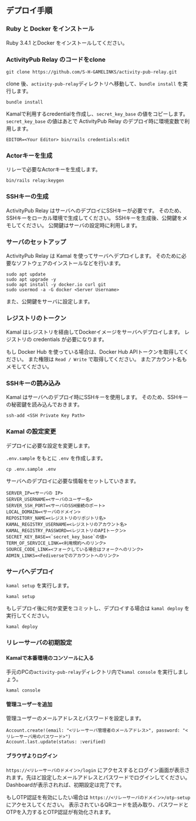 
## デプロイ手順
### Ruby と Docker をインストール

Ruby 3.4.1 とDocker をインストールしてください。

### ActivityPub Relay のコードをclone

```console
git clone https://github.com/S-H-GAMELINKS/activity-pub-relay.git
```

clone 後、`activity-pub-relay`ディレクトリへ移動して、`bundle install` を実行します。

```console
bundle install
```

Kamalで利用するcredentialを作成し、`secret_key_base` の値をコピーします。
`secret_key_base` の値はあとで ActivityPub Relay のデプロイ時に環境変数で利用します。

```
EDITOR=<Your Editor> bin/rails credentials:edit
```

### Actorキーを生成

リレーで必要なActorキーを生成します。

```console
bin/rails relay:keygen 
```

### SSHキーの生成

ActivityPub Relay はサーバへのデプロイにSSHキーが必要です。
そのため、SSHキーをローカル環境で生成してください。
SSHキーを生成後、公開鍵をメモしてください。
公開鍵はサーバの設定時に利用します。

### サーバのセットアップ

ActivityPub Relay は Kamal を使ってサーバへデプロイします。
そのために必要なソフトウェアのインストールなどを行います。

```console
sudo apt update
sudo apt upgrade -y
sudo apt install -y docker.io curl git
sudo usermod -a -G docker <Server Username>
```

また、公開鍵をサーバに設定します。

### レジストリのトークン

Kamal はレジストリを経由してDockerイメージをサーバへデプロイします。
レジストリの credentials が必要になります。

もし Docker Hub を使っている場合は、Docker Hub APIトークンを取得してください。
また権限は `Read / Write` で取得してください。
またアカウント名もメモしてください。

### SSHキーの読み込み

Kamal はサーバへのデプロイ時にSSHキーを使用します。
そのため、SSHキーの秘密鍵を読み込んでおきます。

```console
ssh-add <SSH Private Key Path>
```

### Kamal の設定変更

デプロイに必要な設定を変更します。


`.env.sample` をもとに `.env` を作成します。

```console
cp .env.sample .env
```

サーバへのデプロイに必要な情報をセットしていきます。

```
SERVER_IP=<サーバの IP>
SERVER_USERNAME=<サーバのユーザー名>
SERVER_SSH_PORT=<サーバのSSH接続のポート>
LOCAL_DOMAIN=<サーバのドメイン>
REPOSITORY_NAME=<レジストリのリポジトリ名>
KAMAL_REGISTRY_USERNAME=<レジストリのアカウント名>
KAMAL_REGISTRY_PASSWORD=<レジストリのAPIトークン>
SECRET_KEY_BASE=<`secret_key_base`の値>
TERM_OF_SERVICE_LINK=<利用規約へのリンク>
SOURCE_CODE_LINK=<フォークしている場合はフォークへのリンク>
ADMIN_LINKS=<Fediverseでのアカウントへのリンク>
```

### サーバへデプロイ

`kamal setup` を実行します。

```console
kamal setup
```

もしデプロイ後に何か変更をコミットし、デプロイする場合は `kamal deploy` を実行してください。

```console
kamal deploy
```

### リレーサーバの初期設定

#### Kamalで本番環境のコンソールに入る

手元のPCの`activity-pub-relay`ディレクトリ内で`kamal console` を実行しましょう。

```console
kamal console
```

#### 管理ユーザーを追加

管理ユーザーのメールアドレスとパスワードを設定します。

```console
Account.create!(email: "<リレーサーバ管理者のメールアドレス>", password: "<リレーサーバ用のパスワード>")
Account.last.update(status: :verified)
```


#### ブラウザよりログイン

`https://<リレーサーバのドメイン>/login` にアクセスするとログイン画面が表示されます。先ほど設定したメールアドレスとパスワードでログインしてください。
Dashboardが表示されれば、初期設定は完了です。

もしOTP認証を有効にしたい場合は `https://<リレーサーバのドメイン>/otp-setup`にアクセスしてください。
表示されているQRコードを読み取り、パスワードとOTPを入力するとOTP認証が有効化されます。
